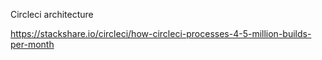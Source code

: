 Circleci architecture

https://stackshare.io/circleci/how-circleci-processes-4-5-million-builds-per-month
